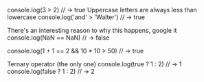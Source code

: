 console.log(3 > 2) // -> true
Uppercase letters are always less than lowercase
console.log('and' > 'Walter') // -> true

There's an interesting reason to why this happens, google it
console.log(NaN == NaN) // -> false

console.log(1 + 1 == 2 && 10 * 10 > 50) // -> true

Ternary operator (the only one)
console.log(true ? 1 : 2) // -> 1
console.log(false ? 1 : 2) // -> 2